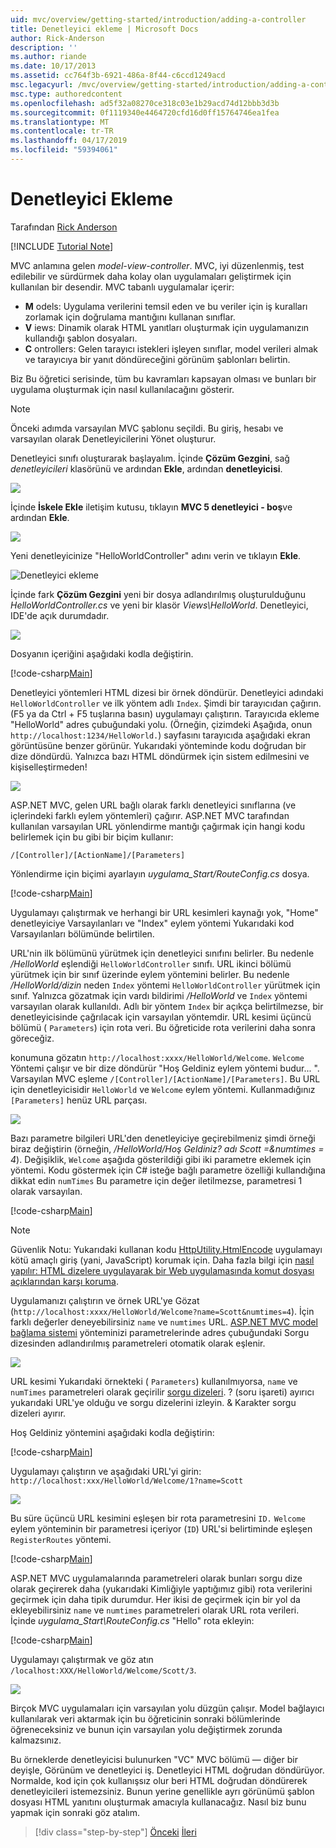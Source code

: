 ```yaml
---
uid: mvc/overview/getting-started/introduction/adding-a-controller
title: Denetleyici ekleme | Microsoft Docs
author: Rick-Anderson
description: ''
ms.author: riande
ms.date: 10/17/2013
ms.assetid: cc764f3b-6921-486a-8f44-c6ccd1249acd
msc.legacyurl: /mvc/overview/getting-started/introduction/adding-a-controller
msc.type: authoredcontent
ms.openlocfilehash: ad5f32a08270ce318c03e1b29acd74d12bbb3d3b
ms.sourcegitcommit: 0f1119340e4464720cfd16d0ff15764746ea1fea
ms.translationtype: MT
ms.contentlocale: tr-TR
ms.lasthandoff: 04/17/2019
ms.locfileid: "59394061"
---
```

# <a name="adding-a-controller"></a>Denetleyici Ekleme

Tarafından [Rick Anderson]((https://twitter.com/RickAndMSFT))

[!INCLUDE [Tutorial Note](sample/code-location.md)]

MVC anlamına gelen *model-view-controller*. MVC, iyi düzenlenmiş, test edilebilir ve sürdürmek daha kolay olan uygulamaları geliştirmek için kullanılan bir desendir. MVC tabanlı uygulamalar içerir:

- **M** odels: Uygulama verilerini temsil eden ve bu veriler için iş kuralları zorlamak için doğrulama mantığını kullanan sınıflar.
- **V** iews: Dinamik olarak HTML yanıtları oluşturmak için uygulamanızın kullandığı şablon dosyaları.
- **C** ontrollers: Gelen tarayıcı istekleri işleyen sınıflar, model verileri almak ve tarayıcıya bir yanıt döndüreceğini görünüm şablonları belirtin.

Biz Bu öğretici serisinde, tüm bu kavramları kapsayan olması ve bunları bir uygulama oluşturmak için nasıl kullanılacağını gösterir.

> [!NOTE]
> Önceki adımda varsayılan MVC şablonu seçildi. Bu giriş, hesabı ve varsayılan olarak Denetleyicilerini Yönet oluşturur.

Denetleyici sınıfı oluşturarak başlayalım. İçinde **Çözüm Gezgini**, sağ *denetleyicileri* klasörünü ve ardından **Ekle**, ardından **denetleyicisi**.


![](adding-a-controller/_static/image1.png)

İçinde **İskele Ekle** iletişim kutusu, tıklayın **MVC 5 denetleyici - boş**ve ardından **Ekle**.

![](adding-a-controller/_static/image2.png)  
 

Yeni denetleyicinize "HelloWorldController" adını verin ve tıklayın **Ekle**.

![Denetleyici ekleme](adding-a-controller/_static/image3.png)

İçinde fark **Çözüm Gezgini** yeni bir dosya adlandırılmış oluşturulduğunu *HelloWorldController.cs* ve yeni bir klasör *Views\HelloWorld*. Denetleyici, IDE'de açık durumdadır.

![](adding-a-controller/_static/image4.png)

Dosyanın içeriğini aşağıdaki kodla değiştirin.

[!code-csharp[Main](adding-a-controller/samples/sample1.cs)]

Denetleyici yöntemleri HTML dizesi bir örnek döndürür. Denetleyici adındaki `HelloWorldController` ve ilk yöntem adlı `Index`. Şimdi bir tarayıcıdan çağırın. (F5 ya da Ctrl + F5 tuşlarına basın) uygulamayı çalıştırın. Tarayıcıda ekleme &quot;HelloWorld&quot; adres çubuğundaki yolu. (Örneğin, çizimdeki Aşağıda, onun `http://localhost:1234/HelloWorld.`) sayfasını tarayıcıda aşağıdaki ekran görüntüsüne benzer görünür. Yukarıdaki yönteminde kodu doğrudan bir dize döndürdü. Yalnızca bazı HTML döndürmek için sistem edilmesini ve kişiselleştirmeden!

![](adding-a-controller/_static/image5.png)

ASP.NET MVC, gelen URL bağlı olarak farklı denetleyici sınıflarına (ve içlerindeki farklı eylem yöntemleri) çağırır. ASP.NET MVC tarafından kullanılan varsayılan URL yönlendirme mantığı çağırmak için hangi kodu belirlemek için bu gibi bir biçim kullanır:

`/[Controller]/[ActionName]/[Parameters]`

Yönlendirme için biçimi ayarlayın *uygulama\_Start/RouteConfig.cs* dosya.

[!code-csharp[Main](adding-a-controller/samples/sample2.cs?highlight=7-8)]

Uygulamayı çalıştırmak ve herhangi bir URL kesimleri kaynağı yok, "Home" denetleyiciye Varsayılanları ve "Index" eylem yöntemi Yukarıdaki kod Varsayılanları bölümünde belirtilen.

URL'nin ilk bölümünü yürütmek için denetleyici sınıfını belirler. Bu nedenle */HelloWorld* eşlendiği `HelloWorldController` sınıfı. URL ikinci bölümü yürütmek için bir sınıf üzerinde eylem yöntemini belirler. Bu nedenle */HelloWorld/dizin* neden `Index` yöntemi `HelloWorldController` yürütmek için sınıf. Yalnızca gözatmak için vardı bildirimi */HelloWorld* ve `Index` yöntemi varsayılan olarak kullanıldı. Adlı bir yöntem `Index` bir açıkça belirtilmezse, bir denetleyicisinde çağrılacak için varsayılan yöntemdir. URL kesimi üçüncü bölümü ( `Parameters`) için rota veri. Bu öğreticide rota verilerini daha sonra göreceğiz.

konumuna gözatın `http://localhost:xxxx/HelloWorld/Welcome`. `Welcome` Yöntemi çalışır ve bir dize döndürür &quot;Hoş Geldiniz eylem yöntemi budur... &quot;. Varsayılan MVC eşleme `/[Controller]/[ActionName]/[Parameters]`. Bu URL için denetleyicisidir `HelloWorld` ve `Welcome` eylem yöntemi. Kullanmadığınız `[Parameters]` henüz URL parçası.

![](adding-a-controller/_static/image6.png)

Bazı parametre bilgileri URL'den denetleyiciye geçirebilmeniz şimdi örneği biraz değiştirin (örneğin, */HelloWorld/Hoş Geldiniz? adı Scott =&amp;numtimes = 4*). Değişiklik, `Welcome` aşağıda gösterildiği gibi iki parametre eklemek için yöntemi. Kodu göstermek için C# isteğe bağlı parametre özelliği kullandığına dikkat edin `numTimes` Bu parametre için değer iletilmezse, parametresi 1 olarak varsayılan.

[!code-csharp[Main](adding-a-controller/samples/sample3.cs)]

> [!NOTE]
> Güvenlik Notu: Yukarıdaki kullanan kodu [HttpUtility.HtmlEncode](https://msdn.microsoft.com/library/ee360286(v=vs.110).aspx) uygulamayı kötü amaçlı giriş (yani, JavaScript) korumak için. Daha fazla bilgi için [nasıl yapılır: HTML dizelere uygulayarak bir Web uygulamasında komut dosyası açıklarından karşı koruma](https://msdn.microsoft.com/library/a2a4yykt(v=vs.100).aspx).


 Uygulamanızı çalıştırın ve örnek URL'ye Gözat (`http://localhost:xxxx/HelloWorld/Welcome?name=Scott&numtimes=4`). İçin farklı değerler deneyebilirsiniz `name` ve `numtimes` URL. [ASP.NET MVC model bağlama sistemi](http://odetocode.com/Blogs/scott/archive/2009/04/27/6-tips-for-asp-net-mvc-model-binding.aspx) yönteminizi parametrelerinde adres çubuğundaki Sorgu dizesinden adlandırılmış parametreleri otomatik olarak eşlenir.

![](adding-a-controller/_static/image7.png)

URL kesimi Yukarıdaki örnekteki ( `Parameters`) kullanılmıyorsa, `name` ve `numTimes` parametreleri olarak geçirilir [sorgu dizeleri](http://en.wikipedia.org/wiki/Query_string). ? (soru işareti) ayırıcı yukarıdaki URL'ye olduğu ve sorgu dizelerini izleyin. &amp; Karakter sorgu dizeleri ayırır.

Hoş Geldiniz yöntemini aşağıdaki kodla değiştirin:

[!code-csharp[Main](adding-a-controller/samples/sample4.cs)]

Uygulamayı çalıştırın ve aşağıdaki URL'yi girin: `http://localhost:xxx/HelloWorld/Welcome/1?name=Scott`

![](adding-a-controller/_static/image8.png)

Bu süre üçüncü URL kesimini eşleşen bir rota parametresini `ID.` `Welcome` eylem yönteminin bir parametresi içeriyor (`ID`) URL'si belirtiminde eşleşen `RegisterRoutes` yöntemi.

[!code-csharp[Main](adding-a-controller/samples/sample5.cs?highlight=7)]

ASP.NET MVC uygulamalarında parametreleri olarak bunları sorgu dize olarak geçirerek daha (yukarıdaki Kimliğiyle yaptığımız gibi) rota verilerini geçirmek için daha tipik durumdur. Her ikisi de geçirmek için bir yol da ekleyebilirsiniz `name` ve `numtimes` parametreleri olarak URL rota verileri. İçinde *uygulama\_Start\RouteConfig.cs* "Hello" rota ekleyin:

[!code-csharp[Main](adding-a-controller/samples/sample6.cs?highlight=13-16)]

Uygulamayı çalıştırmak ve göz atın `/localhost:XXX/HelloWorld/Welcome/Scott/3`.

![](adding-a-controller/_static/image9.png)

Birçok MVC uygulamaları için varsayılan yolu düzgün çalışır. Model bağlayıcı kullanılarak veri aktarmak için bu öğreticinin sonraki bölümlerinde öğreneceksiniz ve bunun için varsayılan yolu değiştirmek zorunda kalmazsınız.

Bu örneklerde denetleyicisi bulunurken &quot;VC&quot; MVC bölümü — diğer bir deyişle, Görünüm ve denetleyici iş. Denetleyici HTML doğrudan döndürüyor. Normalde, kod için çok kullanışsız olur beri HTML doğrudan döndürerek denetleyicileri istemezsiniz. Bunun yerine genellikle ayrı görünümü şablon dosyası HTML yanıtını oluşturmak amacıyla kullanacağız. Nasıl biz bunu yapmak için sonraki göz atalım.

> [!div class="step-by-step"]
> [Önceki](getting-started.md)
> [İleri](adding-a-view.md)
